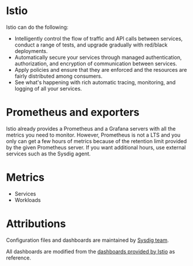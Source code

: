 # Istio
Istio can do the following:

* Intelligently control the flow of traffic and API calls between services, conduct a range of tests, and upgrade gradually with red/black deployments.
* Automatically secure your services through managed authentication, authorization, and encryption of communication between services.
* Apply policies and ensure that they are enforced and the resources are fairly distributed among consumers.
* See what's happening with rich automatic tracing, monitoring, and logging of all your services.

# Prometheus and exporters
Istio already provides a Prometheus and a Grafana servers with all the metrics you need to monitor. However, Prometheus is not a LTS and you only can get a few hours of metrics because of the retention limit provided by the given Prometheus server. If you want additional hours, use external services such as the Sysdig agent.

# Metrics
- Services
- Workloads

# Attributions
Configuration files and dashboards are maintained by [Sysdig team](https://sysdig.com/).

All dashboards are modified from the [dashboards provided by Istio](https://grafana.com/orgs/istio/dashboards) as reference.
